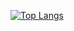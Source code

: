[![Top Langs](https://github-readme-stats.vercel.app/api/top-langs/?username=amtc131&layout=pie)](https://github.com/amtc131/github-readme-stats)
